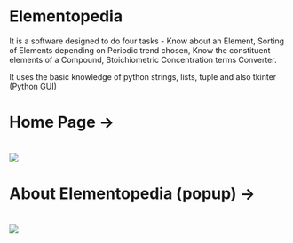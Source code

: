 # Elementopedia

It is a software designed to do four tasks - Know about an Element, Sorting of Elements depending on Periodic trend chosen, Know the constituent elements of a Compound, Stoichiometric Concentration terms Converter. 

It uses the basic knowledge of python strings, lists, tuple and also tkinter (Python GUI)
<br>
<h1>Home Page -><h1>
<img src="https://drive.google.com/uc?export=view&id=13Sui6wpTjJ5Y2iTpMvRcQtDpUYk59s_e">
<h1>About Elementopedia (popup) -><h1>
<img src="https://drive.google.com/uc?export=view&id=1tiOUJ0ODkpLknsM69z71CeFcRmB0tIxl">
